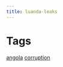 ```yaml
---
title: luanda-leaks
---
```


# Tags
[angola](20201030013912-angola.md) [corruption](20201030013945-corruption.md)
